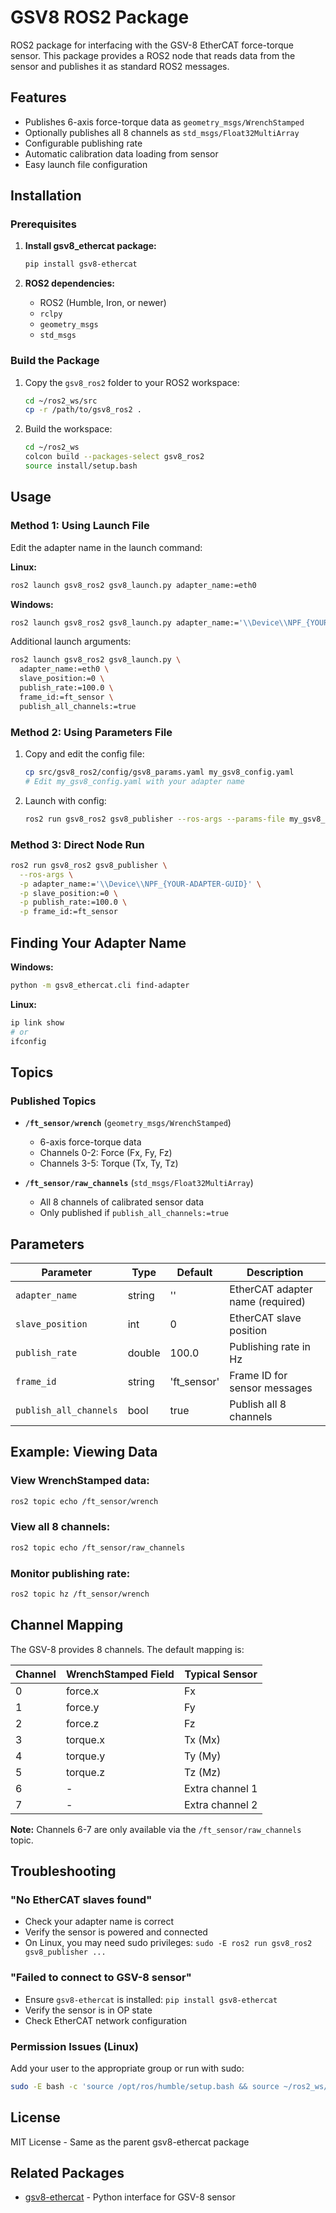 # GSV8 ROS2 Package

ROS2 package for interfacing with the GSV-8 EtherCAT force-torque sensor. This package provides a ROS2 node that reads data from the sensor and publishes it as standard ROS2 messages.

## Features

- Publishes 6-axis force-torque data as `geometry_msgs/WrenchStamped`
- Optionally publishes all 8 channels as `std_msgs/Float32MultiArray`
- Configurable publishing rate
- Automatic calibration data loading from sensor
- Easy launch file configuration

## Installation

### Prerequisites

1. **Install gsv8_ethercat package:**
   ```bash
   pip install gsv8-ethercat
   ```

2. **ROS2 dependencies:**
   - ROS2 (Humble, Iron, or newer)
   - `rclpy`
   - `geometry_msgs`
   - `std_msgs`

### Build the Package

1. Copy the `gsv8_ros2` folder to your ROS2 workspace:
   ```bash
   cd ~/ros2_ws/src
   cp -r /path/to/gsv8_ros2 .
   ```

2. Build the workspace:
   ```bash
   cd ~/ros2_ws
   colcon build --packages-select gsv8_ros2
   source install/setup.bash
   ```

## Usage

### Method 1: Using Launch File

Edit the adapter name in the launch command:

**Linux:**
```bash
ros2 launch gsv8_ros2 gsv8_launch.py adapter_name:=eth0
```

**Windows:**
```bash
ros2 launch gsv8_ros2 gsv8_launch.py adapter_name:='\\Device\\NPF_{YOUR-ADAPTER-GUID}'
```

Additional launch arguments:
```bash
ros2 launch gsv8_ros2 gsv8_launch.py \
  adapter_name:=eth0 \
  slave_position:=0 \
  publish_rate:=100.0 \
  frame_id:=ft_sensor \
  publish_all_channels:=true
```

### Method 2: Using Parameters File

1. Copy and edit the config file:
   ```bash
   cp src/gsv8_ros2/config/gsv8_params.yaml my_gsv8_config.yaml
   # Edit my_gsv8_config.yaml with your adapter name
   ```

2. Launch with config:
   ```bash
   ros2 run gsv8_ros2 gsv8_publisher --ros-args --params-file my_gsv8_config.yaml
   ```

### Method 3: Direct Node Run

```bash
ros2 run gsv8_ros2 gsv8_publisher \
  --ros-args \
  -p adapter_name:='\\Device\\NPF_{YOUR-ADAPTER-GUID}' \
  -p slave_position:=0 \
  -p publish_rate:=100.0 \
  -p frame_id:=ft_sensor
```

## Finding Your Adapter Name

**Windows:**
```bash
python -m gsv8_ethercat.cli find-adapter
```

**Linux:**
```bash
ip link show
# or
ifconfig
```

## Topics

### Published Topics

- **`/ft_sensor/wrench`** (`geometry_msgs/WrenchStamped`)
  - 6-axis force-torque data
  - Channels 0-2: Force (Fx, Fy, Fz)
  - Channels 3-5: Torque (Tx, Ty, Tz)

- **`/ft_sensor/raw_channels`** (`std_msgs/Float32MultiArray`)
  - All 8 channels of calibrated sensor data
  - Only published if `publish_all_channels:=true`

## Parameters

| Parameter | Type | Default | Description |
|-----------|------|---------|-------------|
| `adapter_name` | string | '' | EtherCAT adapter name (required) |
| `slave_position` | int | 0 | EtherCAT slave position |
| `publish_rate` | double | 100.0 | Publishing rate in Hz |
| `frame_id` | string | 'ft_sensor' | Frame ID for sensor messages |
| `publish_all_channels` | bool | true | Publish all 8 channels |

## Example: Viewing Data

### View WrenchStamped data:
```bash
ros2 topic echo /ft_sensor/wrench
```

### View all 8 channels:
```bash
ros2 topic echo /ft_sensor/raw_channels
```

### Monitor publishing rate:
```bash
ros2 topic hz /ft_sensor/wrench
```

## Channel Mapping

The GSV-8 provides 8 channels. The default mapping is:

| Channel | WrenchStamped Field | Typical Sensor |
|---------|---------------------|----------------|
| 0 | force.x | Fx |
| 1 | force.y | Fy |
| 2 | force.z | Fz |
| 3 | torque.x | Tx (Mx) |
| 4 | torque.y | Ty (My) |
| 5 | torque.z | Tz (Mz) |
| 6 | - | Extra channel 1 |
| 7 | - | Extra channel 2 |

**Note:** Channels 6-7 are only available via the `/ft_sensor/raw_channels` topic.

## Troubleshooting

### "No EtherCAT slaves found"
- Check your adapter name is correct
- Verify the sensor is powered and connected
- On Linux, you may need sudo privileges: `sudo -E ros2 run gsv8_ros2 gsv8_publisher ...`

### "Failed to connect to GSV-8 sensor"
- Ensure `gsv8-ethercat` is installed: `pip install gsv8-ethercat`
- Verify the sensor is in OP state
- Check EtherCAT network configuration

### Permission Issues (Linux)
Add your user to the appropriate group or run with sudo:
```bash
sudo -E bash -c 'source /opt/ros/humble/setup.bash && source ~/ros2_ws/install/setup.bash && ros2 run gsv8_ros2 gsv8_publisher ...'
```

## License

MIT License - Same as the parent gsv8-ethercat package

## Related Packages

- [gsv8-ethercat](https://pypi.org/project/gsv8-ethercat/) - Python interface for GSV-8 sensor
